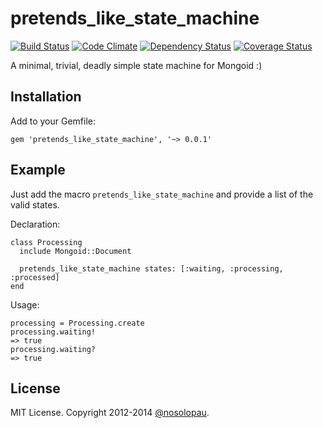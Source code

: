 # pretends\_like\_state\_machine

[![Build Status](https://travis-ci.org/nosolopau/pretends_like_state_machine.svg?branch=master)](https://travis-ci.org/nosolopau/pretends_like_state_machine)
[![Code Climate](https://codeclimate.com/github/nosolopau/pretends_like_state_machine/badges/gpa.svg)](https://codeclimate.com/github/nosolopau/pretends_like_state_machine)
[![Dependency Status](https://gemnasium.com/nosolopau/pretends_like_state_machine.svg)](https://gemnasium.com/nosolopau/pretends_like_state_machine)
[![Coverage Status](https://coveralls.io/repos/nosolopau/pretends_like_state_machine/badge.png)](https://coveralls.io/r/nosolopau/pretends_like_state_machine)

A minimal, trivial, deadly simple state machine for Mongoid :)

## Installation

Add to your Gemfile:

    gem 'pretends_like_state_machine', '~> 0.0.1'

## Example

Just add the macro `pretends_like_state_machine` and provide a list of the valid states. 

Declaration:

    class Processing
      include Mongoid::Document
    
      pretends_like_state_machine states: [:waiting, :processing, :processed]
    end
    
Usage:

    processing = Processing.create
    processing.waiting!
    => true
    processing.waiting?
    => true

## License

MIT License. Copyright 2012-2014 [@nosolopau](https://twitter.com/nosolopau).
